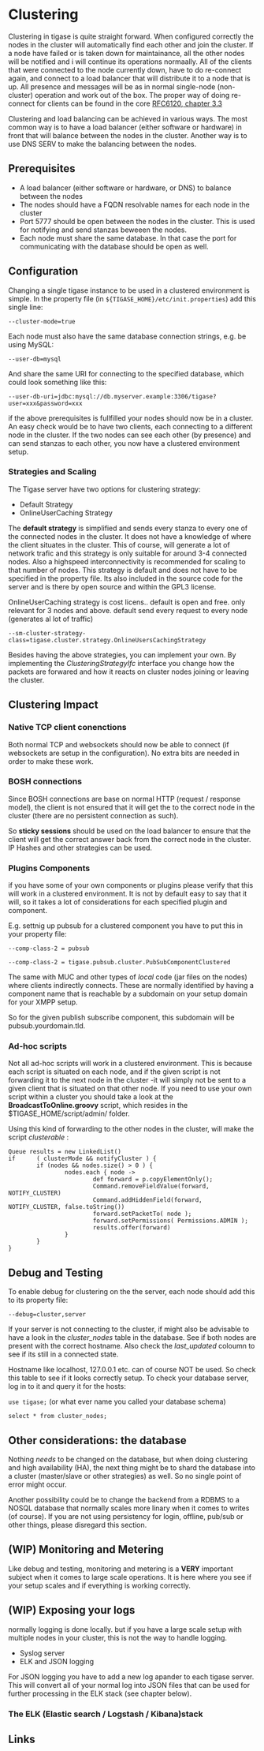 # Clustering

Clustering in tigase is quite straight forward. When configured correctly the nodes in the cluster will automatically find each other and join the cluster. If a node have failed or is taken down for maintainance, all the other nodes will be notified and i will continue its operations normaally. All of the clients that were connected to the node currently down, have to do re-connect again, and connect to a load balancer that will distribute it to a node that is up. All presence and messages will be as in normal single-node (non-cluster) operation and work out of the box. The proper way of doing re-connect for clients can be found in the core [RFC6120, chapter 3.3](https://tools.ietf.org/html/rfc6120#page-19)


Clustering and load balancing can be achieved in various ways. The most common way is to have a load balancer (either software or hardware) in front that will balance between the nodes in the cluster. Another way is to use DNS SERV to make the balancing between the nodes. 

## Prerequisites

* A load balancer (either software or hardware, or DNS) to balance between the nodes
* The nodes should have a FQDN resolvable names for each node in the cluster
* Port 5777 should be open between the nodes in the cluster. This is used for notifying and send stanzas beweeen the nodes.
* Each node must share the same database. In that case the port for communicating with the database should be open as well.


## Configuration

Changing a single tigase instance to be used in a clustered environment is simple. In the property file (in `${TIGASE_HOME}/etc/init.properties`) add this single line:

`--cluster-mode=true`

Each node must also have the same database connection strings, e.g. be using MySQL:

`--user-db=mysql`

And share the same URI for connecting to the specified database, which could look something like this:

`--user-db-uri=jdbc:mysql://db.myserver.example:3306/tigase?user=xxx&password=xxx`

if the above prerequisites is fullfilled your nodes should now be in a cluster. An easy check would be to have two clients, each connecting to a different node in the cluster. If the two nodes can see each other (by presence) and can send stanzas to each other, you now have a clustered environment setup.

### Strategies and Scaling

The Tigase server have two options for clustering strategy:

* Default Strategy
* OnlineUserCaching Strategy

The **default strategy** is simplified and sends every stanza to every one of the connected nodes in the cluster. It does not have a knowledge of where the client situates in the cluster. This of course, will generate a lot of network trafic and this strategy is only suitable for around 3-4 connected nodes. Also a highspeed interconnectivity is recommended for scaling to that number of nodes. This strategy is default and does not have to be specified in the property file. Its also included in the source code for the server and is there by open source and within the GPL3 license.

OnlineUserCaching strategy is 
cost licens.. default is open and free. only relevant for 3 nodes and above. default send every request to every node (generates al lot of traffic)

`--sm-cluster-strategy-class=tigase.cluster.strategy.OnlineUsersCachingStrategy`

Besides having the above strategies, you can implement your own. By implementing the *ClusteringStrategyIfc* interface you change how the packets are forwared and how it reacts on cluster nodes joining or leaving the cluster.


## Clustering Impact

### Native TCP client conenctions

Both normal TCP and websockets should now be able to connect (if websockets are setup in the configuration). No extra bits are needed in order to make these work.

### BOSH connections

Since BOSH connections are base on normal HTTP (request / response model), the client is not ensured that it will get the to the correct node in the cluster (there are no persistent connection as such).

So **sticky sessions** should be used on the load balancer to ensure that the client will get the correct answer back from the correct node in the cluster. IP Hashes and other strategies can be used.



### Plugins Components

if you have some of your own components or plugins please verify that this will work in a clustered environment. It is not by default easy to say that it will, so it takes a lot of considerations for each specified plugin and component.

E.g. settnig up pubsub for a clustered component you have to put this in your property file:

`--comp-class-2 = pubsub`

`--comp-class-2 = tigase.pubsub.cluster.PubSubComponentClustered`

The same with MUC and other types of *local* code (jar files on the nodes) where clients indirectly connects. These are normally identified by having a component name that is reachable by a subdomain on your setup domain for your XMPP setup.

So for the given publish subscribe component, this subdomain will be pubsub.yourdomain.tld. 

### Ad-hoc scripts

Not all ad-hoc scripts will work in a clustered environment. This is because each script is situated on each node, and if the given script is not forwarding it to the next node in the cluster -it will simply not be sent to a given client that is situated on that other node. If you need to use your own script within a cluster you should take a look at the **BroadcastToOnline.groovy** script, which resides in the $TIGASE_HOME/script/admin/ folder.

Using this kind of forwarding to the other nodes in the cluster, will make the script *clusterable* :

```
Queue results = new LinkedList()
if      ( clusterMode && notifyCluster ) {
        if (nodes && nodes.size() > 0 ) {
                nodes.each { node ->
                        def forward = p.copyElementOnly();
                        Command.removeFieldValue(forward, NOTIFY_CLUSTER)
                        Command.addHiddenField(forward, NOTIFY_CLUSTER, false.toString())
                        forward.setPacketTo( node );
                        forward.setPermissions( Permissions.ADMIN );
                        results.offer(forward)
                }
        }
}
```


## Debug and Testing

To enable debug for clustering on the the server, each node should add this to its property file:

`--debug=cluster,server`

If your server is not connecting to the cluster, if might also be advisable to have a look in the *cluster_nodes* table in the database. See if both nodes are present with the correct hostname. Also check the *last_updated* coloumn to see if its still in a connected state. 

Hostname like localhost, 127.0.0.1 etc. can of course NOT be used. So check this table to see if it looks correctly setup.
To check your database server, log in to it and query it for the hosts:

`use tigase;` (or what ever name you called your database schema)

`select * from cluster_nodes;`


## Other considerations: the database
Nothing *needs* to be changed on the database, but when doing clustering and high availability (HA), the next thing might be to shard the database into a cluster (master/slave or other strategies) as well. So no single point of error might occur.

Another possibility could be to change the backend from a RDBMS to a NOSQL database that normally scales more linary when it comes to writes (of course). If you are not using persistency for login, offline, pub/sub or other things, please disregard this section.



## (WIP) Monitoring and Metering

Like debug and testing, monitoring and metering is a **VERY** important subject when it comes to large scale operations. It is here where you see if your setup scales and if everything is working correctly.

## (WIP) Exposing your logs

normally logging is done locally. but if you have a large scale setup with multiple nodes in your cluster, this is not the way to handle logging.

* Syslog server
* ELK and JSON logging

For JSON logging you have to add a new log apander to each tigase server. This will convert all of your normal log into JSON files that can be used for further processing in the ELK stack (see chapter below).


### The ELK (Elastic search / Logstash / Kibana)stack
<!--
logstash will gather the JSON logs..
-->

## Links
<!--
* [Tigase Docs](http://docs.tigase.net)
* [Elastic Search Docs](http://docs.tigase.net)
*
-->